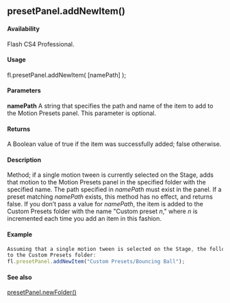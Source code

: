 ## presetPanel.addNewItem()

#### Availability

Flash CS4 Professional.

#### Usage

fl.presetPanel.addNewItem( \[namePath\] );

#### Parameters

**namePath** A string that specifies the path and name of the item to add to the Motion Presets panel. This parameter is optional.

#### Returns

A Boolean value of true if the item was successfully added; false otherwise.

#### Description

Method; if a single motion tween is currently selected on the Stage, adds that motion to the Motion Presets panel in the specified folder with the specified name. The path specified in *namePath* must exist in the panel.
If a preset matching *namePath* exists, this method has no effect, and returns false.
If you don’t pass a value for *namePath*, the item is added to the Custom Presets folder with the name "Custom preset
*n*," where *n* is incremented each time you add an item in this fashion.

#### Example

```javascript
Assuming that a single motion tween is selected on the Stage, the following code adds a preset named Bouncing Ball
to the Custom Presets folder:
fl.presetPanel.addNewItem("Custom Presets/Bouncing Ball");

```
#### See also

[presetPanel.newFolder()](#!wielmic/developers-animatesdk-docs/test/presetPanel_object/presetPan11.md)
